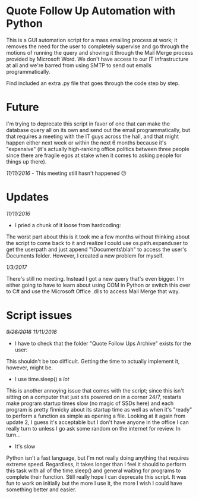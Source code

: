 # Quote Follow Up Automation with Python

This is a GUI automation script for a mass emailing process at work; it removes the need for the user to completely supervise and go through the motions of running the query and shoving it through the Mail Merge process provided by Microsoft Word. We don't have access to our IT infrastructure at all and we're barred from using SMTP to send out emails programmatically. 

Find included an extra .py file that goes through the code step by step.

# Future
I'm trying to deprecate this script in favor of one that can make the database query all on its own and send out the email programmatically, but that requires a meeting with the IT guys across the hall, and that might happen either next week or within the next 6 months because it's "expensive" (it's actually high-ranking office politics between three people since there are fragile egos at stake when it comes to asking people for things up there).

*11/11/2016* - This meeting still hasn't happened :confused:

# Updates
*11/11/2016*

- I pried a chunk of it loose from hardcoding:

The worst part about this is it took me a few months without thinking about the script to come back to it and realize I could use os.path.expanduser to get the userpath and just append "\\Documents\\blah" to access the user's Documents folder. However, I created a new problem for myself.

*1/3/2017*

There's still no meeting. Instead I got a new query that's even bigger. I'm either going to have to learn about using COM in Python or switch this over to C# and use the Microsoft Office .dlls to access Mail Merge that way.

# Script issues
~~*9/26/2016*~~
*11/11/2016*

- I have to check that the folder "Quote Follow Ups Archive" exists for the user:

This shouldn't be too difficult. Getting the time to actually implement it, however, might be.
  
- I use time.sleep() a *lot*

This is another annoying issue that comes with the script; since this isn't sitting on a computer that just sits powered on in a corner 24/7, restarts make program startup times slow (no magic of SSDs here) and each program is pretty finnicky about its startup time as well as when it's "ready" to perform a function as simple as opening a file. Looking at it again from update 2, I guess it's acceptable but I don't have anyone in the office I can really turn to unless I go ask some random on the internet for review. In turn...
   
- It's slow

Python isn't a fast language, but I'm not really doing anything that requires extreme speed. Regardless, it takes longer than I feel it should to perform this task with all of the time.sleep() and general waiting for programs to complete their function. Still really hope I can deprecate this script. It was fun to work on initially but the more I use it, the more I wish I could have something better and easier.
